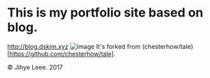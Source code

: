 # This is my portfolio site based on blog.
http://blog.dskim.xyz
![image](http://www.jihyeleee.com/img/share-img.jpg)
It's forked from (chesterhow/tale)[https://github.com/chesterhow/tale].

© Jihye Leee. 2017
